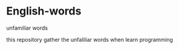 # English-words
unfamiliar words

this repository gather the unfaliliar words when learn programming
